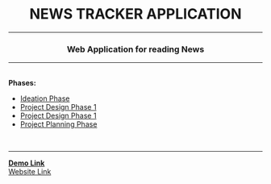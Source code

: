 <center><h1><b>NEWS TRACKER APPLICATION</b></h1></center>
<hr>

<center><h3>Web Application for reading News</h3></center>

<hr>
<br>
<b>Phases:</b>
<br>
<ul>
    <li><a href="https://github.com/IBM-EPBL/SI-GuidedProject-32290-1668766053/tree/main/Phases/Ideation%20Phase">Ideation Phase</a></li>
    <li><a href="https://github.com/IBM-EPBL/SI-GuidedProject-32290-1668766053/tree/main/Phases/Project%20Design%20Phase-1">Project Design Phase 1</a></li>
    <li><a href="https://github.com/IBM-EPBL/SI-GuidedProject-32290-1668766053/tree/main/Phases/Project%20Design%20Phase-2">Project Design Phase 1</a></li>
    <li><a href="https://github.com/IBM-EPBL/SI-GuidedProject-32290-1668766053/tree/main/Phases/Project%20planning%20phase">Project Planning Phase</a></li>
</ul>
<br>
<hr>
<p>
    <a href="https://drive.google.com/file/d/1fHtcidQBl92VH5frIUjh_UAnHbCIk2Em/view?usp=sharing"><b>Demo Link</b></a>
    <br>
    <a href="http://169.51.200.127:30475">Website Link</a>
</p>